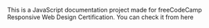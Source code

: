 This is a JavaScript documentation project made for freeCodeCamp Responsive Web Design Certification. 
You can check it from here
